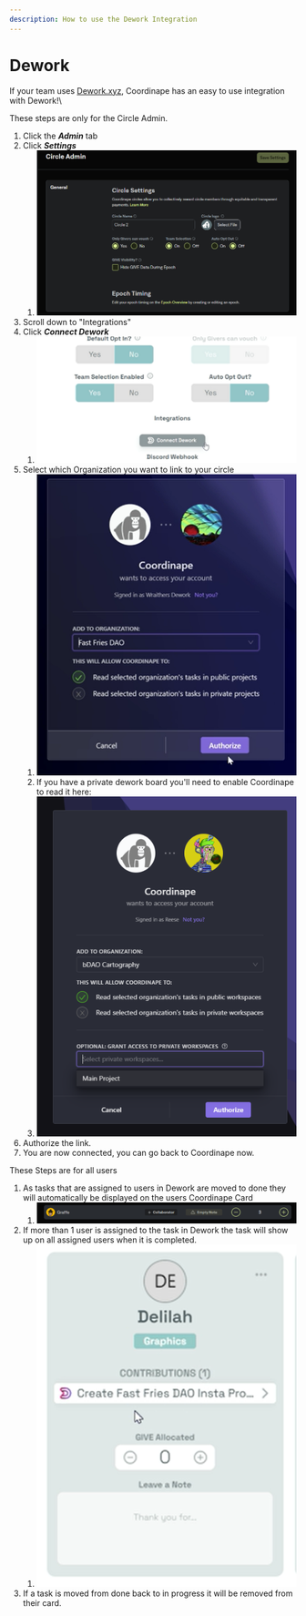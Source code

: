 ```yaml
---
description: How to use the Dework Integration
---
```


# Dework

If your team uses [Dework.xyz](https://dework.xyz/), Coordinape has an easy to use integration with Dework!\\

These steps are only for the Circle Admin.

1. Click the _**Admin**_ tab
2. Click _**Settings**_
   1. ![](<../../.gitbook/assets/image (43).png>)
3. Scroll down to "Integrations"
4. Click _**Connect Dework**_
   1. ![](<../../.gitbook/assets/image (16) (1).png>)
5. Select which Organization you want to link to your circle
   1. ![](<../../.gitbook/assets/image (23) (1).png>)
   2. If you have a private dework board you'll need to enable Coordinape to read it here:
   3. ![](<../../.gitbook/assets/image (7) (1).png>)
6. Authorize the link.
7. You are now connected, you can go back to Coordinape now.

These Steps are for all users

1. As tasks that are assigned to users in Dework are moved to done they will automatically be displayed on the users Coordinape Card
   1. ![](<../../.gitbook/assets/image (39).png>)
2. If more than 1 user is assigned to the task in Dework the task will show up on all assigned users when it is completed.
   1. ![](<../../.gitbook/assets/image (8) (1).png>)
3. If a task is moved from done back to in progress it will be removed from their card.
